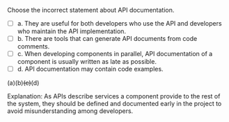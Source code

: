 <panel header=":lock::key: Statements about API documentation">
<question>

Choose the incorrect statement about API documentation.

- [ ] a. They are useful for both developers who use the API and developers who maintain the API implementation.
- [ ] b. There are tools that can generate API documents from code comments.
- [ ] c. When developing components in parallel, API documentation of a component is usually written as late as possible.
- [ ] d. API documentation may contain code examples.

<div slot="answer">

(a)(b)~~(c)~~(d)

Explanation: As APIs describe services a component provide to the rest of the system, they should be defined and documented early in the project to avoid misunderstanding among developers.

</div>
</question>
</panel>
